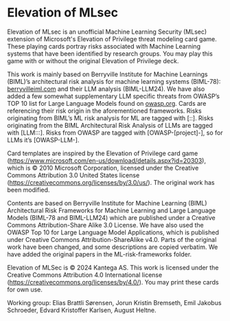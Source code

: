 # Elevation of MLsec
Elevation of MLsec is an unofficial Machine Learning Security (MLsec) extension of Microsoft's Elevation of Privilege threat modeling card game. These playing cards portray risks associated with Machine Learning systems that have been identified by research groups. You may play this game with or without the original Elevation of Privilege deck.

This work is mainly based on Berryville Institute for Machine Learnings (BIML)’s architectural risk analysis for machine learning systems (BIML-78): [berryvilleiml.com](https://berryvilleiml.com) and their LLM analysis (BIML-LLM24). We have also added a few somewhat supplementary LLM specific threats from OWASP’s TOP 10 list for Large Language Models found on [owasp.org](https://owasp.org). Cards are referencing their risk origin in the aforementioned frameworks. Risks originating from BIML’s ML risk analysis for ML are tagged with [<component label>:<risk number>:<descriptor>]. Risks originating from the BIML Architectural Risk Analysis of LLMs are tagged with [LLM:<component label>:<risk number>:<descriptor>]. Risks from OWASP are tagged with [OWASP-[project]-<number>], so for LLMs it’s [OWASP-LLM-<number>]. 

Card templates are inspired by the Elevation of Privilege card game (https://www.microsoft.com/en-us/download/details.aspx?id=20303), which is © 2010 Microsoft Corporation, licensed under the Creative Commons Attribution 3.0 United States license (https://creativecommons.org/licenses/by/3.0/us/). The original work has been modified. 

Contents are based on Berryville Institute for Machine Learning (BIML) Architectural Risk Frameworks for Machine Learning and Large Language Models (BIML-78 and BIML-LLM24) which are published under a Creative Commons Attribution-Share Alike 3.0 License. We have also used the OWASP Top 10 for Large Language Model Applications, which is  published under Creative Commons Attribution-ShareAlike v4.0. Parts of the original work have been changed, and some descriptions are copied verbatim. We have added the original papers in the ML-risk-frameworks folder.

Elevation of MLSec is © 2024 Kantega AS. This work is licensed under the Creative Commons Attribution 4.0 International license (https://creativecommons.org/licenses/by/4.0/). You may print these cards for own use.

Working group: Elias Brattli Sørensen, Jorun Kristin Bremseth, Emil Jakobus Schroeder, Edvard Kristoffer Karlsen, August Heltne.
